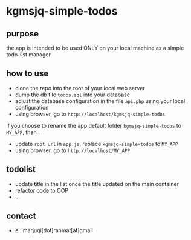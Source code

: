 # kgmsjq-simple-todos


## purpose

the app is intended to be used ONLY on your local machine as a simple todo-list manager

## how to use

- clone the repo into the root of your local web server
- dump the db file `todos.sql` into your database
- adjust the database configuration in the file `api.php` using your local configuration
- using browser, go to `http://localhost/kgmsjq-simple-todos`

if you choose to rename the app default folder `kgmsjq-simple-todos` to `MY_APP`, then : 
- update `root_url` in `app.js`, replace `kgmsjq-simple-todos` to `MY_APP`
- using browser, go to `http://localhost/MY_APP`

## todolist

- update title in the list once the title updated on the main container
- refactor code to OOP
- ...

## contact

- e : marjuqi[dot]rahmat[at]gmail